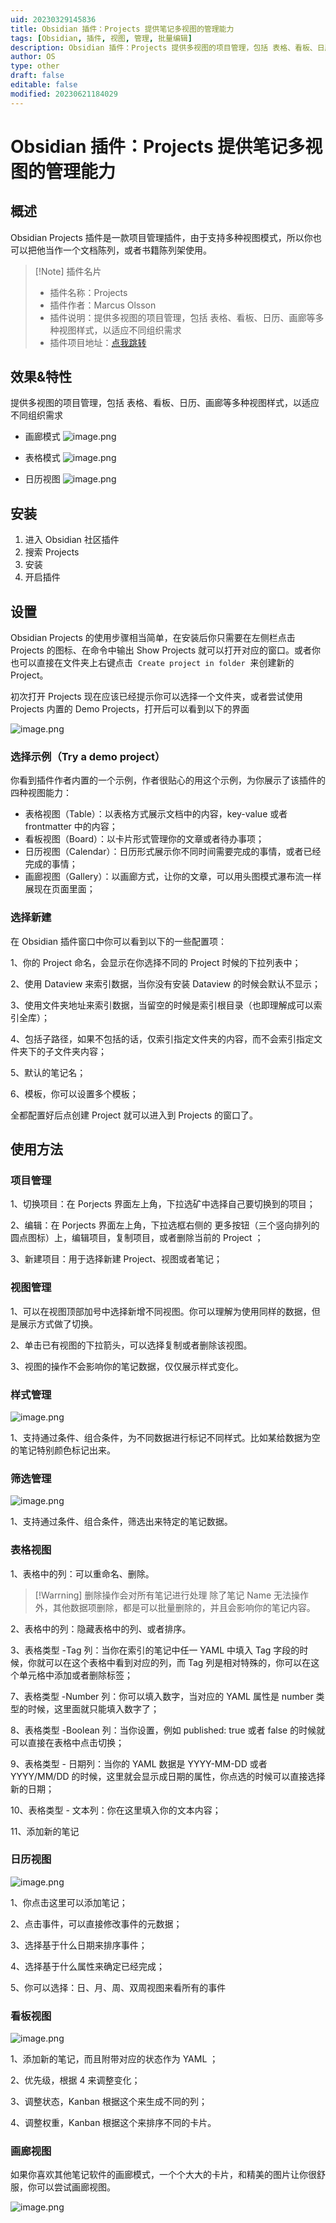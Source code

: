 ```yaml
---
uid: 20230329145836
title: Obsidian 插件：Projects 提供笔记多视图的管理能力
tags: [Obsidian, 插件, 视图, 管理, 批量编辑]
description: Obsidian 插件：Projects 提供多视图的项目管理，包括 表格、看板、日历、画廊等多种视图样式，以适应不同组织需求
author: OS
type: other
draft: false
editable: false
modified: 20230621184029
---
```


# Obsidian 插件：Projects 提供笔记多视图的管理能力

## 概述

Obsidian Projects 插件是一款项目管理插件，由于支持多种视图模式，所以你也可以把他当作一个文档陈列，或者书籍陈列架使用。

> [!Note] 插件名片
> - 插件名称：Projects
> - 插件作者：Marcus Olsson
> - 插件说明：提供多视图的项目管理，包括 表格、看板、日历、画廊等多种视图样式，以适应不同组织需求
> - 插件项目地址：[点我跳转](https://github.com/marcusolsson/obsidian-projects)

## 效果&特性

提供多视图的项目管理，包括 表格、看板、日历、画廊等多种视图样式，以适应不同组织需求

- 画廊模式
![image.png](https://cdn.pkmer.cn/images/80acb2021fedbba8d36f14996b830fab_MD5.png!pkmer)

- 表格模式
![image.png](https://cdn.pkmer.cn/images/ba38a1c66dfeb8329634503761959f67_MD5.png!pkmer)

- 日历视图
![image.png](https://cdn.pkmer.cn/images/eb9b97454d67f93e568debc7bf120389_MD5.png!pkmer)

## 安装

1. 进入 Obsidian 社区插件
2. 搜索 Projects
3. 安装
4. 开启插件

## 设置

Obsidian Projects 的使用步骤相当简单，在安装后你只需要在左侧栏点击 Projects 的图标、在命令中输出 Show Projects 就可以打开对应的窗口。或者你也可以直接在文件夹上右键点击  `Create project in folder`  来创建新的 Project。

初次打开 Projects 现在应该已经提示你可以选择一个文件夹，或者尝试使用 Projects 内置的 Demo Projects，打开后可以看到以下的界面

![image.png](https://cdn.pkmer.cn/images/b0c142fd84b8094b5bb60e608c8a6d0e_MD5.png!pkmer)

### 选择示例（Try a demo project）

你看到插件作者内置的一个示例，作者很贴心的用这个示例，为你展示了该插件的四种视图能力：

- 表格视图（Table）：以表格方式展示文档中的内容，key-value 或者 frontmatter 中的内容；
- 看板视图（Board）：以卡片形式管理你的文章或者待办事项；
- 日历视图（Calendar）：日历形式展示你不同时间需要完成的事情，或者已经完成的事情；
- 画廊视图（Gallery）：以画廊方式，让你的文章，可以用头图模式瀑布流一样展现在页面里面；

### 选择新建

在 Obsidian 插件窗口中你可以看到以下的一些配置项：

1、你的 Project 命名，会显示在你选择不同的 Project 时候的下拉列表中；

2、使用 Dataview 来索引数据，当你没有安装 Dataview 的时候会默认不显示；

3、使用文件夹地址来索引数据，当留空的时候是索引根目录（也即理解成可以索引全库）；

4、包括子路径，如果不包括的话，仅索引指定文件夹的内容，而不会索引指定文件夹下的子文件夹内容；

5、默认的笔记名；

6、模板，你可以设置多个模板；

全都配置好后点创建 Project 就可以进入到 Projects 的窗口了。

## 使用方法

### 项目管理

1、切换项目：在 Porjects 界面左上角，下拉选矿中选择自己要切换到的项目；

2、编辑：在 Porjects 界面左上角，下拉选框右侧的 更多按钮（三个竖向排列的圆点图标）上，编辑项目，复制项目，或者删除当前的 Project ；

3、新建项目：用于选择新建 Project、视图或者笔记；

### 视图管理

1、可以在视图顶部加号中选择新增不同视图。你可以理解为使用同样的数据，但是展示方式做了切换。

2、单击已有视图的下拉箭头，可以选择复制或者删除该视图。

3、视图的操作不会影响你的笔记数据，仅仅展示样式变化。

### 样式管理

![image.png](https://cdn.pkmer.cn/images/4334bc9fc045f441d8df86fee96c89a4_MD5.png!pkmer)

1、支持通过条件、组合条件，为不同数据进行标记不同样式。比如某给数据为空的笔记特别颜色标记出来。

### 筛选管理

![image.png](https://cdn.pkmer.cn/images/e6ec972caef4f71a92bf3537b99968e3_MD5.png!pkmer)

1、支持通过条件、组合条件，筛选出来特定的笔记数据。

### 表格视图

1、表格中的列：可以重命名、删除。

>[!Warrning] 删除操作会对所有笔记进行处理
>除了笔记 Name 无法操作外，其他数据项删除，都是可以批量删除的，并且会影响你的笔记内容。

2、表格中的列：隐藏表格中的列、或者排序。

3、表格类型 -Tag 列：当你在索引的笔记中任一 YAML 中填入 Tag 字段的时候，你就可以在这个表格中看到对应的列，而 Tag 列是相对特殊的，你可以在这个单元格中添加或者删除标签；

7、表格类型 -Number 列：你可以填入数字，当对应的 YAML 属性是 number 类型的时候，这里面就只能填入数字了；

8、表格类型 -Boolean 列：当你设置，例如 published: true 或者 false 的时候就可以直接在表格中点击切换；

9、表格类型 - 日期列：当你的 YAML 数据是 YYYY-MM-DD 或者 YYYY/MM/DD 的时候，这里就会显示成日期的属性，你点选的时候可以直接选择新的日期；

10、表格类型 - 文本列：你在这里填入你的文本内容；

11、添加新的笔记

### 日历视图

![image.png](https://cdn.pkmer.cn/images/eb9b97454d67f93e568debc7bf120389_MD5.png!pkmer)

1、你点击这里可以添加笔记；

2、点击事件，可以直接修改事件的元数据；

3、选择基于什么日期来排序事件；

4、选择基于什么属性来确定已经完成；

5、你可以选择：日、月、周、双周视图来看所有的事件

### 看板视图

![image.png](https://cdn.pkmer.cn/images/5d911f78191b108c8632b3d3078d8da0_MD5.png!pkmer)

1、添加新的笔记，而且附带对应的状态作为 YAML ；

2、优先级，根据 4 来调整变化；

3、调整状态，Kanban 根据这个来生成不同的列；

4、调整权重，Kanban 根据这个来排序不同的卡片。

### 画廊视图

如果你喜欢其他笔记软件的画廊模式，一个个大大的卡片，和精美的图片让你很舒服，你可以尝试画廊视图。

![image.png](https://cdn.pkmer.cn/images/80acb2021fedbba8d36f14996b830fab_MD5.png!pkmer)
